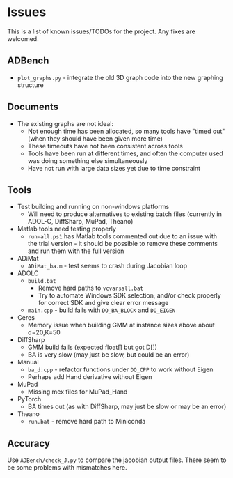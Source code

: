 # Issues

This is a list of known issues/TODOs for the project. Any fixes are welcomed.


## ADBench

- `plot_graphs.py` - integrate the old 3D graph code into the new graphing structure


## Documents

- The existing graphs are not ideal:
    - Not enough time has been allocated, so many tools have "timed out" (when they should have been given more time)
    - These timeouts have not been consistent across tools
    - Tools have been run at different times, and often the computer used was doing something else simultaneously
    - Have not run with large data sizes yet due to time constraint


## Tools

- Test building and running on non-windows platforms
    - Will need to produce alternatives to existing batch files (currently in ADOL-C, DiffSharp, MuPad, Theano)
- Matlab tools need testing properly
    - `run-all.ps1` has Matlab tools commented out due to an issue with the trial version - it should be possible to remove these comments and run them with the full version
- ADiMat
    - `ADiMat_ba.m` - test seems to crash during Jacobian loop
- ADOLC
    - `build.bat`
        - Remove hard paths to `vcvarsall.bat`
        - Try to automate Windows SDK selection, and/or check properly for correct SDK and give clear error message
    - `main.cpp` - build fails with `DO_BA_BLOCK` and `DO_EIGEN`
- Ceres
    - Memory issue when building GMM at instance sizes above about d=20,K=50
- DiffSharp
    - GMM build fails (expected float[] but got D[])
    - BA is very slow (may just be slow, but could be an error)
- Manual
    - `ba_d.cpp` - refactor functions under `DO_CPP` to work without Eigen
    - Perhaps add Hand derivative without Eigen
- MuPad
    - Missing mex files for MuPad_Hand
- PyTorch
    - BA times out (as with DiffSharp, may just be slow or may be an error)
- Theano
    - `run.bat` - remove hard path to Miniconda


## Accuracy

Use `ADBench/check_J.py` to compare the jacobian output files. There seem to be some problems with mismatches here.
